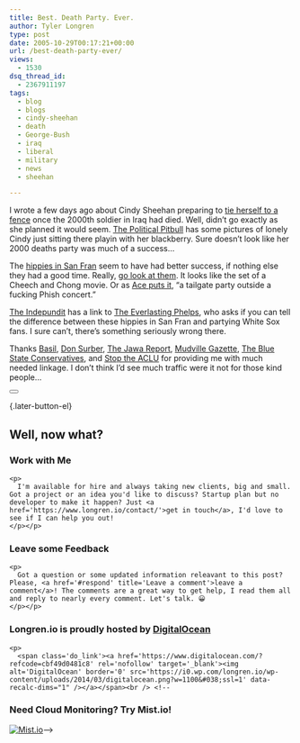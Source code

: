 ```yaml
---
title: Best. Death Party. Ever.
author: Tyler Longren
type: post
date: 2005-10-29T00:17:21+00:00
url: /best-death-party-ever/
views:
  - 1530
dsq_thread_id:
  - 2367911197
tags:
  - blog
  - blogs
  - cindy-sheehan
  - death
  - George-Bush
  - iraq
  - liberal
  - military
  - news
  - sheehan

---
```

I wrote a few days ago about Cindy Sheehan preparing to [tie herself to a fence][1] once the 2000th soldier in Iraq had died. Well, didn&#8217;t go exactly as she planned it would seem. [The Political Pitbull][2] has some pictures of lonely Cindy just sitting there playin with her blackberry. Sure doesn&#8217;t look like her 2000 deaths party was much of a success&#8230;

The [hippies in San Fran][3] seem to have had better success, if nothing else they had a good time. Really, [go look at them][3]. It looks like the set of a Cheech and Chong movie. Or as [Ace puts it][4], &#8220;a tailgate party outside a fucking Phish concert.&#8221;  
<!--adsense-->

  
[The Indepundit][5] has a link to [The Everlasting Phelps][6], who asks if you can tell the difference between these hippies in San Fran and partying White Sox fans. I sure can&#8217;t, there&#8217;s something seriously wrong there.

Thanks [Basil][7], [Don Surber][8], [The Jawa Report][9], [Mudville Gazette][10], [The Blue State Conservatives][11], and [Stop the ACLU][12] for providing me with much needed linkage. I don&#8217;t think I&#8217;d see much traffic were it not for those kind people&#8230;  
<!--adsense#adsenseRefer-->

<div class="wpulike wpulike-default " >
  <div class="wp_ulike_general_class wp_ulike_is_not_liked">
    <button type="button"
					aria-label="Like Button"
					data-ulike-id="2063"
					data-ulike-nonce="1fec2971a7"
					data-ulike-type="likeThis"
					data-ulike-template="wpulike-default"
					data-ulike-display-likers="0"
					data-ulike-disable-pophover="0"
					class="wp_ulike_btn wp_ulike_put_image wp_likethis_2063"></button><span class="count-box"></span>
  </div>
</div>

[][13]{.later-button-el}

<div class='what-next'>
  <h2>
    Well, now what?
  </h2>
  
  <div class='hire'>
    <h3>
      Work with Me
    </h3>
    
    <p>
      I'm available for hire and always taking new clients, big and small. Got a project or an idea you'd like to discuss? Startup plan but no developer to make it happen? Just <a href='https://www.longren.io/contact/'>get in touch</a>, I'd love to see if I can help you out!
    </p></p>
  </div>
  
  <div class='hire'>
    <h3>
      Leave some Feedback
    </h3>
    
    <p>
      Got a question or some updated information releavant to this post? Please, <a href='#respond' title='Leave a comment'>leave a comment</a>! The comments are a great way to get help, I read them all and reply to nearly every comment. Let's talk. 😀
    </p></p>
  </div>
  
  <div class='now-what-bottom-ad'>
    <h3>
      Longren.io is proudly hosted by <a href='https://www.digitalocean.com/?refcode=cbf49d0481c8'>DigitalOcean</a>
    </h3>
    
    <p>
      <span class='do_link'><a href='https://www.digitalocean.com/?refcode=cbf49d0481c8' rel='nofollow' target='_blank'><img alt='DigitalOcean' border='0' src='https://i0.wp.com/longren.io/wp-content/uploads/2014/03/digitalocean.png?w=1100&#038;ssl=1' data-recalc-dims="1" /></a></span><br /> <!--

<h3>Need Cloud Monitoring? Try Mist.io!</h3>

<span class='do_link'><a href='http://mist.io/?ref=tyler' rel='nofollow' target='_blank'><img alt='Mist.io' border='0' src='https://i0.wp.com/longren.io/wp-content/uploads/2014/04/mistio.jpg?w=1100&#038;ssl=1' data-recalc-dims="1"></a></span>--></div> </div>

 [1]: http://longren.org/archives/2054
 [2]: http://www.thepoliticalpitbull.net/blog/_archives/2005/10/26/1324304.html
 [3]: http://www.zombietime.com/2000_iraq_deaths_party/
 [4]: http://ace.mu.nu/archives/129862.php
 [5]: http://www.indepundit.com/archive2/2005/10/a_not_so_solemn.html
 [6]: http://www.donotremove.net/archives/003786.html
 [7]: http://www.basilsblog.net/2005/10/halloween_track.html
 [8]: http://donsurber.blogspot.com/2005/10/halloween-trackback-party.html
 [9]: http://mypetjawa.mu.nu/archives/129854.php
 [10]: http://www.mudvillegazette.com/archives/003743.html
 [11]: http://www.radiobs.net/thebluestateconservatives/archives/2005/10/tbsc_friday_lin_4.html
 [12]: http://stoptheaclu.com/archives/2005/10/28/trick-or-treat-weekend-trackback-party/
 [13]: #